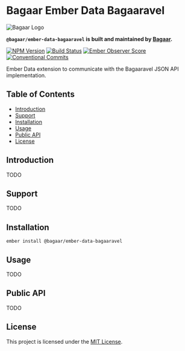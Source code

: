 # Bagaar Ember Data Bagaaravel

![Bagaar Logo](https://bagaar.be/hubfs/logo-bagaar-black.svg)

**`@bagaar/ember-data-bagaaravel` is built and maintained by [Bagaar](https://bagaar.be).**

[![NPM Version](https://badge.fury.io/js/%40bagaar%2Fember-data-bagaaravel.svg)](https://badge.fury.io/js/%40bagaar%2Fember-data-bagaaravel) [![Build Status](https://travis-ci.org/Bagaar/ember-data-bagaaravel.svg?branch=master)](https://travis-ci.org/Bagaar/ember-data-bagaaravel) [![Ember Observer Score](https://emberobserver.com/badges/-bagaar-ember-data-bagaaravel.svg)](https://emberobserver.com/addons/@bagaar/ember-data-bagaaravel) [![Conventional Commits](https://img.shields.io/badge/Conventional%20Commits-1.0.0-yellow.svg)](https://conventionalcommits.org)

Ember Data extension to communicate with the Bagaaravel JSON API implementation.

## Table of Contents

- [Introduction](#introduction)
- [Support](#support)
- [Installation](#installation)
- [Usage](#usage)
- [Public API](#public-api)
- [License](#license)

## Introduction

TODO

## Support

TODO

## Installation

```shell
ember install @bagaar/ember-data-bagaaravel
```

## Usage

TODO

## Public API

TODO

## License

This project is licensed under the [MIT License](./LICENSE.md).
